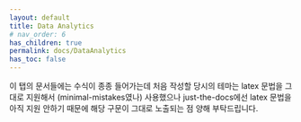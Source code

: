 ```yaml
---
layout: default
title: Data Analytics
# nav_order: 6
has_children: true
permalink: docs/DataAnalytics
has_toc: false
---
```


이 탭의 문서들에는 수식이 종종 들어가는데 처음 작성할 당시의 테마는 latex 문법을 그대로 지원해서 (minimal-mistakes였나) 사용했으나 just-the-docs에선 latex 문법을 아직 지원 안하기 때문에 해당 구문이 그대로 노출되는 점 양해 부탁드립니다.